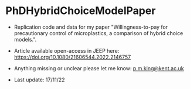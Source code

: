 # PhDHybridChoiceModelPaper
- Replication code and data for my paper "Willingness-to-pay for precautionary control of microplastics, a comparison of hybrid choice models.".  

- Article available open-access in JEEP here: https://doi.org/10.1080/21606544.2022.2146757 

- Anything missing or unclear please let me know: p.m.king@kent.ac.uk

- Last update: 17/11/22
